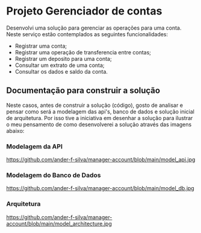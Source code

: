 # Projeto Gerenciador de contas

Desenvolvi uma solução para gerenciar as operações para uma conta. Neste serviço estão contemplados as seguintes funcionalidades:

- Registrar uma conta;
- Registrar uma operação de transferencia entre contas;
- Registrar um deposito para uma conta;
- Consultar um extrato de uma conta;
- Consultar os dados e saldo da conta.

## Documentação para construir a solução

Neste casos, antes de construir a solução (código), gosto de analisar e pensar como será a modelagem das api's, banco de dados e solução inicial de arquitetura.
Por isso tive a iniciativa em desenhar a solução para ilustrar o meu pensamento de como desenvolverei a solução através das imagens abaixo:

### Modelagem da API

https://github.com/ander-f-silva/manager-account/blob/main/model_api.jpg

### Modelagem do Banco de Dados

https://github.com/ander-f-silva/manager-account/blob/main/model_db.jpg

### Arquitetura

https://github.com/ander-f-silva/manager-account/blob/main/model_architecture.jpg
